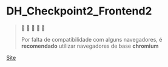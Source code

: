 # DH_Checkpoint2_Frontend2

> :rotating_light: :rotating_light: :rotating_light: :rotating_light: :rotating_light:
> 
> Por falta de compatibilidade com alguns navegadores, é **recomendado** utilizar navegadores de base **chromium**

[Site](https://luizinbrzado.github.io/DH_Checkpoint2_Frontend2/index.html)
